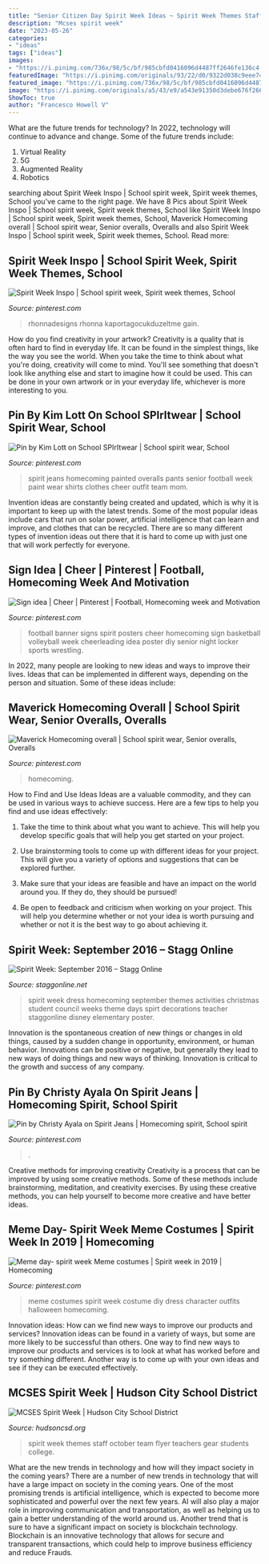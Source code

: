 ```yaml
---
title: "Senior Citizen Day Spirit Week Ideas ~ Spirit Week Themes Staff October Team Flyer Teachers Gear Students College"
description: "Mcses spirit week"
date: "2023-05-26"
categories:
- "ideas"
tags: ["ideas"]
images:
- "https://i.pinimg.com/736x/98/5c/bf/985cbfd0416096d4487ff2646fe136c4.jpg"
featuredImage: "https://i.pinimg.com/originals/93/22/d0/9322d038c9eee74213d21564d11f730f.jpg"
featured_image: "https://i.pinimg.com/736x/98/5c/bf/985cbfd0416096d4487ff2646fe136c4.jpg"
image: "https://i.pinimg.com/originals/a5/43/e9/a543e91350d3debe676f266645966ef4.jpg"
ShowToc: true
author: "Francesco Howell V"
---
```



What are the future trends for technology?
In 2022, technology will continue to advance and change. Some of the future trends include: 
1. Virtual Reality 
2. 5G 
3. Augmented Reality 
4. Robotics 

	

		
searching about Spirit Week Inspo | School spirit week, Spirit week themes, School you've came to the right page. We have 8 Pics about Spirit Week Inspo | School spirit week, Spirit week themes, School like Spirit Week Inspo | School spirit week, Spirit week themes, School, Maverick Homecoming overall | School spirit wear, Senior overalls, Overalls and also Spirit Week Inspo | School spirit week, Spirit week themes, School. Read more:
		
    
## Spirit Week Inspo | School Spirit Week, Spirit Week Themes, School

<img loading=lazy src="https://i.pinimg.com/originals/87/cf/0b/87cf0bb78b0e4905c24b7420e3886284.png" onerror="this.onerror=null;this.src='https://tse4.mm.bing.net/th?id=OIP.6fAJQlCU2bpi2Pr3yYD3qgHaQC&amp;pid=15.1';" alt="Spirit Week Inspo | School spirit week, Spirit week themes, School">

_Source: pinterest.com_

>rhonnadesigns rhonna kaportagocukduzeltme gain. 

	

How do you find creativity in your artwork?
Creativity is a quality that is often hard to find in everyday life. It can be found in the simplest things, like the way you see the world. When you take the time to think about what you're doing, creativity will come to mind. You'll see something that doesn't look like anything else and start to imagine how it could be used. This can be done in your own artwork or in your everyday life, whichever is more interesting to you.

    
## Pin By Kim Lott On School SPIrItwear | School Spirit Wear, School

<img loading=lazy src="https://i.pinimg.com/originals/93/22/d0/9322d038c9eee74213d21564d11f730f.jpg" onerror="this.onerror=null;this.src='https://tse4.mm.bing.net/th?id=OIP.LuvS18L4Z62T0BHCEXoC2gHaJ6&amp;pid=15.1';" alt="Pin by Kim Lott on School SPIrItwear | School spirit wear, School">

_Source: pinterest.com_

>spirit jeans homecoming painted overalls pants senior football week paint wear shirts clothes cheer outfit team mom. 

	

Invention ideas are constantly being created and updated, which is why it is important to keep up with the latest trends. Some of the most popular ideas include cars that run on solar power, artificial intelligence that can learn and improve, and clothes that can be recycled. There are so many different types of invention ideas out there that it is hard to come up with just one that will work perfectly for everyone.

    
## Sign Idea | Cheer | Pinterest | Football, Homecoming Week And Motivation

<img loading=lazy src="https://s-media-cache-ak0.pinimg.com/564x/39/3c/4b/393c4b008b707be2827bbc0f565fe07e.jpg" onerror="this.onerror=null;this.src='https://tse3.mm.bing.net/th?id=OIP.SvEvoGiTCaNonwjsZ8gZxgHaNK&amp;pid=15.1';" alt="Sign idea | Cheer | Pinterest | Football, Homecoming week and Motivation">

_Source: pinterest.com_

>football banner signs spirit posters cheer homecoming sign basketball volleyball week cheerleading idea poster diy senior night locker sports wrestling. 

	

In 2022, many people are looking to new ideas and ways to improve their lives. Ideas that can be implemented in different ways, depending on the person and situation. Some of these ideas include: 

    
## Maverick Homecoming Overall | School Spirit Wear, Senior Overalls, Overalls

<img loading=lazy src="https://i.pinimg.com/736x/98/5c/bf/985cbfd0416096d4487ff2646fe136c4.jpg" onerror="this.onerror=null;this.src='https://tse3.mm.bing.net/th?id=OIP.lvVZEfemTzo7JGHkoXW87AHaJ3&amp;pid=15.1';" alt="Maverick Homecoming overall | School spirit wear, Senior overalls, Overalls">

_Source: pinterest.com_

>homecoming. 

	

How to Find and Use Ideas
Ideas are a valuable commodity, and they can be used in various ways to achieve success. Here are a few tips to help you find and use ideas effectively:
1. Take the time to think about what you want to achieve. This will help you develop specific goals that will help you get started on your project.

2. Use brainstorming tools to come up with different ideas for your project. This will give you a variety of options and suggestions that can be explored further.

3. Make sure that your ideas are feasible and have an impact on the world around you. If they do, they should be pursued!

4. Be open to feedback and criticism when working on your project. This will help you determine whether or not your idea is worth pursuing and whether or not it is the best way to go about achieving it.

    
## Spirit Week: September 2016 – Stagg Online

<img loading=lazy src="https://staggonline.net/wp-content/uploads/2016/09/spirit-week-sep_15962586_fcc8d9116bf7906cca089a84c86d4200110ce9ec-531x900.png" onerror="this.onerror=null;this.src='https://tse3.mm.bing.net/th?id=OIP.h7NXboPoOWvNgQXiCKVqPAHaMj&amp;pid=15.1';" alt="Spirit Week: September 2016 – Stagg Online">

_Source: staggonline.net_

>spirit week dress homecoming september themes activities christmas student council weeks theme days spirt decorations teacher staggonline disney elementary poster. 

	

Innovation is the spontaneous creation of new things or changes in old things, caused by a sudden change in opportunity, environment, or human behavior. Innovations can be positive or negative, but generally they lead to new ways of doing things and new ways of thinking. Innovation is critical to the growth and success of any company.

    
## Pin By Christy Ayala On Spirit Jeans | Homecoming Spirit, School Spirit

<img loading=lazy src="https://i.pinimg.com/originals/a5/43/e9/a543e91350d3debe676f266645966ef4.jpg" onerror="this.onerror=null;this.src='https://tse3.mm.bing.net/th?id=OIP.S3bXojk7zzFkezR7X_7FYgHaJ4&amp;pid=15.1';" alt="Pin by Christy Ayala on Spirit Jeans | Homecoming spirit, School spirit">

_Source: pinterest.com_

>. 

	

Creative methods for improving creativity
Creativity is a process that can be improved by using some creative methods. Some of these methods include brainstorming, meditation, and creativity exercises. By using these creative methods, you can help yourself to become more creative and have better ideas.

    
## Meme Day- Spirit Week Meme Costumes | Spirit Week In 2019 | Homecoming

<img loading=lazy src="https://i.pinimg.com/736x/9a/ae/61/9aae61365ac0d81c17d8bfbec5a6e75a.jpg?b=t" onerror="this.onerror=null;this.src='https://tse3.mm.bing.net/th?id=OIP.ZydFWXf5EuO9bvfSgv2xPAHaNL&amp;pid=15.1';" alt="Meme day- spirit week Meme costumes | Spirit week in 2019 | Homecoming">

_Source: pinterest.com_

>meme costumes spirit week costume diy dress character outfits halloween homecoming. 

	

Innovation ideas: How can we find new ways to improve our products and services?
Innovation ideas can be found in a variety of ways, but some are more likely to be successful than others. One way to find new ways to improve our products and services is to look at what has worked before and try something different. Another way is to come up with your own ideas and see if they can be executed effectively.

    
## MCSES Spirit Week | Hudson City School District

<img loading=lazy src="https://www.hudsoncsd.org/wp-content/uploads/2019/10/Copy-of-Spirit-Week-Flyer-Made-with-PosterMyWall-converted.jpg" onerror="this.onerror=null;this.src='https://tse4.mm.bing.net/th?id=OIP.-xppl6EWCoJ7MKPlZVtVTQHaJl&amp;pid=15.1';" alt="MCSES Spirit Week | Hudson City School District">

_Source: hudsoncsd.org_

>spirit week themes staff october team flyer teachers gear students college. 

	

What are the new trends in technology and how will they impact society in the coming years?
There are a number of new trends in technology that will have a large impact on society in the coming years. One of the most promising trends is artificial intelligence, which is expected to become more sophisticated and powerful over the next few years. AI will also play a major role in improving communication and transportation, as well as helping us to gain a better understanding of the world around us. Another trend that is sure to have a significant impact on society is blockchain technology. Blockchain is an innovative technology that allows for secure and transparent transactions, which could help to improve business efficiency and reduce Frauds.

